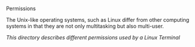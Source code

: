 Permissions

The Unix-like operating systems, such as Linux differ from other computing systems in that they are not only multitasking but also multi-user.

*This directory describes different permissions used by a Linux Terminal*
